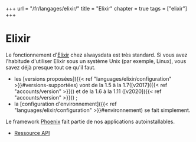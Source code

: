 +++
url = "/fr/langages/elixir/"
title = "Elixir"
chapter = true
tags = ["elixir"]
+++

# Elixir

Le fonctionnement d'[Elixir](https://elixir-lang.org/) chez alwaysdata est très standard. Si vous avez l'habitude d'utiliser Elixir sous un système Unix (par exemple, Linux), vous savez déjà presque tout ce qu'il faut.

* les [versions proposées]({{< ref "languages/elixir/configuration" >}}#versions-supportées) vont de la 1.5 à la 1.7([v2017]({{< ref "accounts/version" >}})) et de la 1.6 à la 1.11 ([v2020]({{< ref "accounts/version" >}})) ;
* la [configuration d'environnement]({{< ref "languages/elixir/configuration" >}}#environnement) se fait simplement.


Le framework [Phoenix](http://www.phoenixframework.org/) fait partie de nos applications autoinstallables. 

* [Ressource API](https://api.alwaysdata.com/v1/environment/elixir/doc/)
